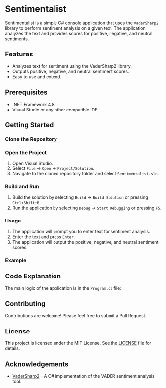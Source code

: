 # Sentimentalist

Sentimentalist is a simple C# console application that uses the `VaderSharp2` library to perform sentiment analysis on a given text. The application analyzes the text and provides scores for positive, negative, and neutral sentiments.

## Features

- Analyzes text for sentiment using the VaderSharp2 library.
- Outputs positive, negative, and neutral sentiment scores.
- Easy to use and extend.

## Prerequisites

- .NET Framework 4.8
- Visual Studio or any other compatible IDE

## Getting Started

### Clone the Repository

### Open the Project

1. Open Visual Studio.
2. Select `File` -> `Open` -> `Project/Solution`.
3. Navigate to the cloned repository folder and select `Sentimentalist.sln`.

### Build and Run

1. Build the solution by selecting `Build` -> `Build Solution` or pressing `Ctrl+Shift+B`.
2. Run the application by selecting `Debug` -> `Start Debugging` or pressing `F5`.

### Usage

1. The application will prompt you to enter text for sentiment analysis.
2. Enter the text and press `Enter`.
3. The application will output the positive, negative, and neutral sentiment scores.

### Example


## Code Explanation

The main logic of the application is in the `Program.cs` file:

	
## Contributing

Contributions are welcome! Please feel free to submit a Pull Request.

## License

This project is licensed under the MIT License. See the [LICENSE](LICENSE) file for details.

## Acknowledgements

- [VaderSharp2](https://github.com/codingupastorm/vadersharp) - A C# implementation of the VADER sentiment analysis tool.
